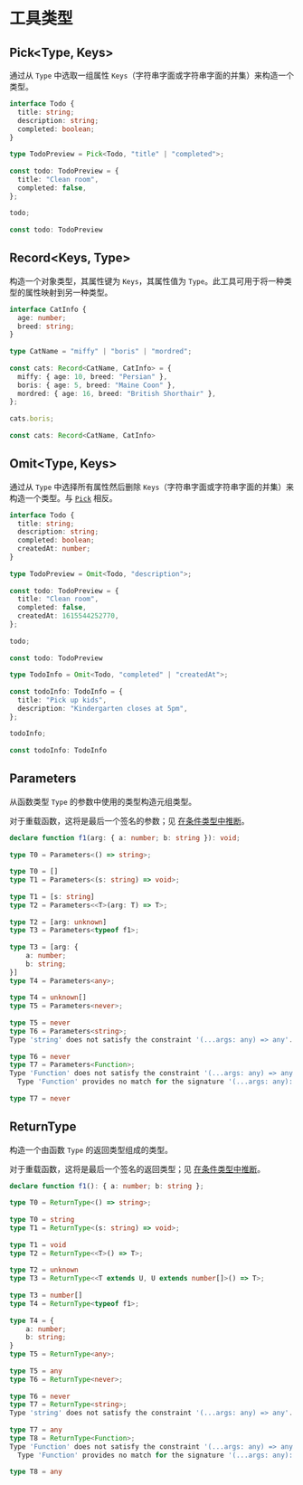 # 工具类型

## Pick<Type, Keys>

通过从 `Type` 中选取一组属性 `Keys`（字符串字面或字符串字面的并集）来构造一个类型。

```ts
interface Todo {
  title: string;
  description: string;
  completed: boolean;
}
 
type TodoPreview = Pick<Todo, "title" | "completed">;
 
const todo: TodoPreview = {
  title: "Clean room",
  completed: false,
};
 
todo;
 
const todo: TodoPreview
```

## Record<Keys, Type>

构造一个对象类型，其属性键为 `Keys`，其属性值为 `Type`。此工具可用于将一种类型的属性映射到另一种类型。

```ts
interface CatInfo {
  age: number;
  breed: string;
}
 
type CatName = "miffy" | "boris" | "mordred";
 
const cats: Record<CatName, CatInfo> = {
  miffy: { age: 10, breed: "Persian" },
  boris: { age: 5, breed: "Maine Coon" },
  mordred: { age: 16, breed: "British Shorthair" },
};
 
cats.boris;
 
const cats: Record<CatName, CatInfo>
```

## Omit<Type, Keys>

通过从 `Type` 中选择所有属性然后删除 `Keys`（字符串字面或字符串字面的并集）来构造一个类型。与 [`Pick`](https://ts.nodejs.cn/docs/handbook/utility-types.html#picktype-keys) 相反。

```ts
interface Todo {
  title: string;
  description: string;
  completed: boolean;
  createdAt: number;
}
 
type TodoPreview = Omit<Todo, "description">;
 
const todo: TodoPreview = {
  title: "Clean room",
  completed: false,
  createdAt: 1615544252770,
};
 
todo;
 
const todo: TodoPreview
 
type TodoInfo = Omit<Todo, "completed" | "createdAt">;
 
const todoInfo: TodoInfo = {
  title: "Pick up kids",
  description: "Kindergarten closes at 5pm",
};
 
todoInfo;
   
const todoInfo: TodoInfo
```

## Parameters<Type>

从函数类型 `Type` 的参数中使用的类型构造元组类型。

对于重载函数，这将是最后一个签名的参数；见 [在条件类型中推断](https://ts.nodejs.cn/docs/handbook/2/conditional-types.html#inferring-within-conditional-types)。

```ts
declare function f1(arg: { a: number; b: string }): void;
 
type T0 = Parameters<() => string>;
     
type T0 = []
type T1 = Parameters<(s: string) => void>;
     
type T1 = [s: string]
type T2 = Parameters<<T>(arg: T) => T>;
     
type T2 = [arg: unknown]
type T3 = Parameters<typeof f1>;
     
type T3 = [arg: {
    a: number;
    b: string;
}]
type T4 = Parameters<any>;
     
type T4 = unknown[]
type T5 = Parameters<never>;
     
type T5 = never
type T6 = Parameters<string>;
Type 'string' does not satisfy the constraint '(...args: any) => any'.
     
type T6 = never
type T7 = Parameters<Function>;
Type 'Function' does not satisfy the constraint '(...args: any) => any'.
  Type 'Function' provides no match for the signature '(...args: any): any'.
     
type T7 = never
```

## ReturnType<Type>

构造一个由函数 `Type` 的返回类型组成的类型。

对于重载函数，这将是最后一个签名的返回类型；见 [在条件类型中推断](https://ts.nodejs.cn/docs/handbook/2/conditional-types.html#inferring-within-conditional-types)。

```ts
declare function f1(): { a: number; b: string };
 
type T0 = ReturnType<() => string>;
     
type T0 = string
type T1 = ReturnType<(s: string) => void>;
     
type T1 = void
type T2 = ReturnType<<T>() => T>;
     
type T2 = unknown
type T3 = ReturnType<<T extends U, U extends number[]>() => T>;
     
type T3 = number[]
type T4 = ReturnType<typeof f1>;
     
type T4 = {
    a: number;
    b: string;
}
type T5 = ReturnType<any>;
     
type T5 = any
type T6 = ReturnType<never>;
     
type T6 = never
type T7 = ReturnType<string>;
Type 'string' does not satisfy the constraint '(...args: any) => any'.
     
type T7 = any
type T8 = ReturnType<Function>;
Type 'Function' does not satisfy the constraint '(...args: any) => any'.
  Type 'Function' provides no match for the signature '(...args: any): any'.
     
type T8 = any
```

